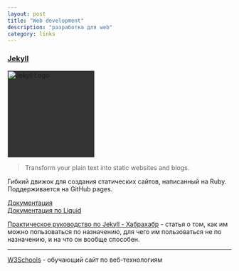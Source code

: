 ```yaml
---
layout: post
title: "Web development"
description: "разработка для web"
category: links
---
```


### [Jekyll](http://jekyllrb.com/)
<img src="http://jekyllrb.com/img/logo-2x.png" style="background-color: #333" width="196" alt="Jekyll Logo">

> Transform your plain text into static websites and blogs.

Гибкий движок для создания статических сайтов, написанный на Ruby. Поддерживается на GitHub pages.

[Документация](http://jekyllrb.com/docs/home/)  
[Документация по Liquid](https://docs.shopify.com/themes/liquid-documentation/basics)

[Практическое руководство по Jekyll - Хабрахабр](http://habrahabr.ru/post/207650/) - статья о том, как им можно пользоваться по назначению, для чего им пользоваться не по назначению, и на что он вообще способен.

***

[W3Schools](http://www.w3schools.com/) - обучающий сайт по веб-технологиям
